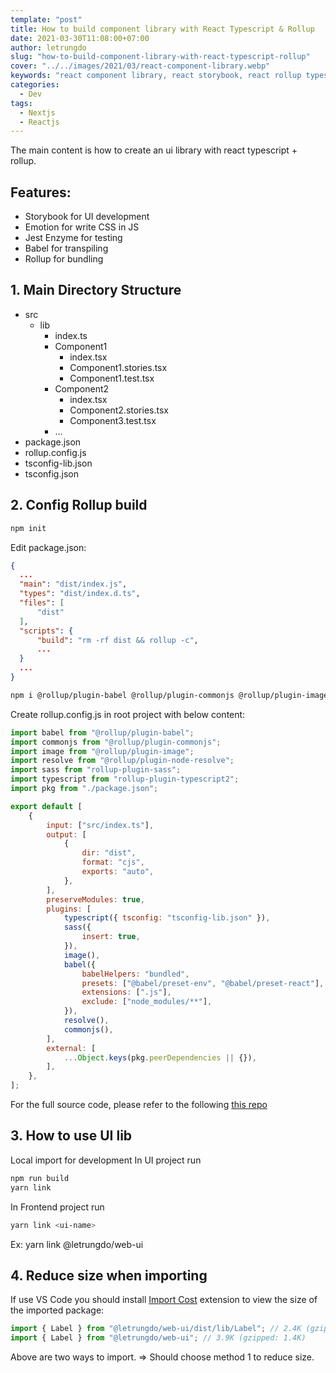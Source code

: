 ```yaml
---
template: "post"
title: How to build component library with React Typescript & Rollup
date: 2021-03-30T11:08:00+07:00
author: letrungdo
slug: "how-to-build-component-library-with-react-typescript-rollup"
cover: "../../images/2021/03/react-component-library.webp"
keywords: "react component library, react storybook, react rollup typescript"
categories:
  - Dev
tags:
  - Nextjs
  - Reactjs
---
```

The main content is how to create an ui library with react typescript + rollup.

## Features:
- Storybook for UI development
- Emotion for write CSS in JS
- Jest Enzyme for testing
- Babel for transpiling
- Rollup for bundling

## 1. Main Directory Structure
- src
  - lib
    - index.ts
    - Component1
      - index.tsx
      - Component1.stories.tsx
      - Component1.test.tsx
    - Component2
      - index.tsx
      - Component2.stories.tsx
      - Component3.test.tsx
    - ...
- package.json
- rollup.config.js
- tsconfig-lib.json
- tsconfig.json

## 2. Config Rollup build
```bash
npm init
```
Edit package.json:
```json
{
  ...
  "main": "dist/index.js",
  "types": "dist/index.d.ts",
  "files": [
      "dist"
  ],
  "scripts": {
      "build": "rm -rf dist && rollup -c",
      ...
  }
  ...
}
```
```bash
npm i @rollup/plugin-babel @rollup/plugin-commonjs @rollup/plugin-image @rollup/plugin-node-resolve rollup rollup-plugin-sass rollup-plugin-typescript2 -D
```
Create rollup.config.js in root project with below content:
```js
import babel from "@rollup/plugin-babel";
import commonjs from "@rollup/plugin-commonjs";
import image from "@rollup/plugin-image";
import resolve from "@rollup/plugin-node-resolve";
import sass from "rollup-plugin-sass";
import typescript from "rollup-plugin-typescript2";
import pkg from "./package.json";

export default [
    {
        input: ["src/index.ts"],
        output: [
            {
                dir: "dist",
                format: "cjs",
                exports: "auto",
            },
        ],
        preserveModules: true,
        plugins: [
            typescript({ tsconfig: "tsconfig-lib.json" }),
            sass({
                insert: true,
            }),
            image(),
            babel({
                babelHelpers: "bundled",
                presets: ["@babel/preset-env", "@babel/preset-react"],
                extensions: [".js"],
                exclude: ["node_modules/**"],
            }),
            resolve(),
            commonjs(),
        ],
        external: [
            ...Object.keys(pkg.peerDependencies || {}),
        ],
    },
];
```
For the full source code, please refer to the following <a href="https://github.com/letrungdo/react-ui-component-lib" target="_blank" rel="noopener noreferrer">this repo</a>

## 3. How to use UI lib
Local import for development
In UI project run
```bash
npm run build
yarn link
```
In Frontend project run
```bash
yarn link <ui-name>
```
Ex: yarn link @letrungdo/web-ui

## 4. Reduce size when importing
If use VS Code you should install <a href="https://marketplace.visualstudio.com/items?itemName=wix.vscode-import-cost" target="_blank" rel="nofollow noopener noreferrer">Import Cost</a> extension to view the size of the imported package:

```js
import { Label } from "@letrungdo/web-ui/dist/lib/Label"; // 2.4K (gzipped: 1.1K)
import { Label } from "@letrungdo/web-ui"; // 3.9K (gzipped: 1.4K)
```

Above are two ways to import. => Should choose method 1 to reduce size.
